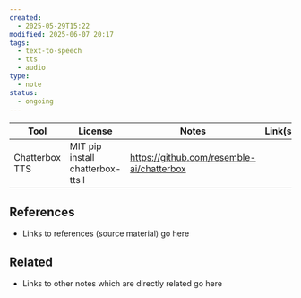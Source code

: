 ```yaml
---
created:
  - 2025-05-29T15:22
modified: 2025-06-07 20:17
tags:
  - text-to-speech
  - tts
  - audio
type:
  - note
status:
  - ongoing
---
```

| Tool           | License                              | Notes                                     | Link(s) |
| -------------- | ------------------------------------ | ----------------------------------------- | ------- |
| Chatterbox TTS | MIT     pip install chatterbox-tts l | https://github.com/resemble-ai/chatterbox |         |
## References

* Links to references (source material) go here
## Related

* Links to other notes which are directly related go here